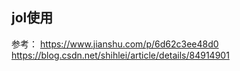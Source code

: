 ## jol使用
参考：
https://www.jianshu.com/p/6d62c3ee48d0
https://blog.csdn.net/shihlei/article/details/84914901